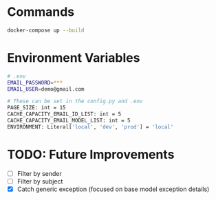 # Commands
```sh
docker-compose up --build
```
# Environment Variables
```sh
# .env
EMAIL_PASSWORD=***
EMAIL_USER=demo@gmail.com

# These can be set in the config.py and .env
PAGE_SIZE: int = 15
CACHE_CAPACITY_EMAIL_ID_LIST: int = 5
CACHE_CAPACITY_EMAIL_MODEL_LIST: int = 5
ENVIRONMENT: Literal['local', 'dev', 'prod'] = 'local'
```

# TODO: Future Improvements
- [ ] Filter by sender
- [ ] Filter by subject
- [x] Catch generic exception (focused on base model exception details)
